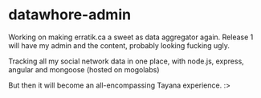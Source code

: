 # datawhore-admin

Working on making erratik.ca a sweet as data aggregator again. Release 1 will have my admin and the content, probably looking fucking ugly.

Tracking all my social network data in one place, with node.js, express, angular and mongoose (hosted on mogolabs)

But then it will become an all-encompassing Tayana experience. :>
